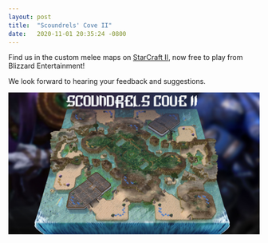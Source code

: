 ```yaml
---
layout: post
title:  "Scoundrels' Cove II"
date:   2020-11-01 20:35:24 -0800
---
```


Find us in the custom melee maps on [StarCraft II](https://starcraft2.com/en-us/), now free to play from Blizzard Entertainment!

We look forward to hearing your feedback and suggestions. 

![Scoundrels Cove II StarCraft II Map By Outright Mental](/assets/images/Scoundrels-Cove-II-StarCraft-2-Map-By-Outright-Mental.jpg)